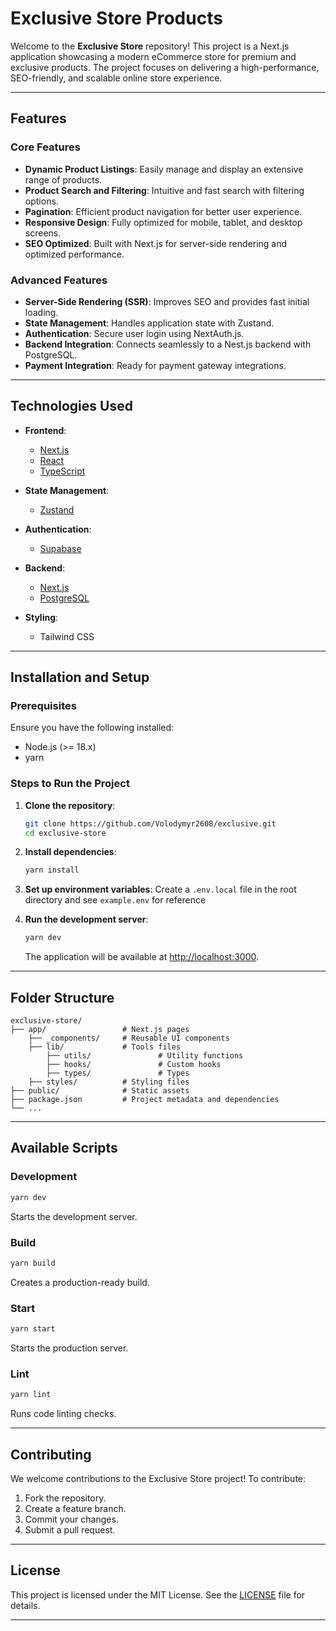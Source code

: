 # Exclusive Store Products

Welcome to the **Exclusive Store** repository! This project is a Next.js application showcasing a modern eCommerce store for premium and exclusive products. The project focuses on delivering a high-performance, SEO-friendly, and scalable online store experience.

---

## Features

### Core Features
- **Dynamic Product Listings**: Easily manage and display an extensive range of products.
- **Product Search and Filtering**: Intuitive and fast search with filtering options.
- **Pagination**: Efficient product navigation for better user experience.
- **Responsive Design**: Fully optimized for mobile, tablet, and desktop screens.
- **SEO Optimized**: Built with Next.js for server-side rendering and optimized performance.

### Advanced Features
- **Server-Side Rendering (SSR)**: Improves SEO and provides fast initial loading.
- **State Management**: Handles application state with Zustand.
- **Authentication**: Secure user login using NextAuth.js.
- **Backend Integration**: Connects seamlessly to a Nest.js backend with PostgreSQL.
- **Payment Integration**: Ready for payment gateway integrations.

---

## Technologies Used

- **Frontend**:
  - [Next.js](https://nextjs.org/)
  - [React](https://reactjs.org/)
  - [TypeScript](https://www.typescriptlang.org/)

- **State Management**:
  - [Zustand](https://zustand-demo.pmnd.rs/)

- **Authentication**:
  - [Supabase](https://supabase.com/)

- **Backend**:
  - [Next.js](https://nextjs.org/)
  - [PostgreSQL](https://www.postgresql.org/)

- **Styling**:
  - Tailwind CSS

---

## Installation and Setup

### Prerequisites
Ensure you have the following installed:
- Node.js (>= 18.x)
- yarn

### Steps to Run the Project

1. **Clone the repository**:
   ```bash
   git clone https://github.com/Volodymyr2608/exclusive.git
   cd exclusive-store
   ```

2. **Install dependencies**:
   ```bash
   yarn install
   ```

3. **Set up environment variables**:
   Create a `.env.local` file in the root directory and see `example.env` for reference

4. **Run the development server**:
   ```bash
   yarn dev
   ```
   The application will be available at [http://localhost:3000](http://localhost:3000).

---

## Folder Structure

```
exclusive-store/
├── app/                 # Next.js pages
    ├── _components/     # Reusable UI components
    ├── lib/             # Tools files
        ├── utils/               # Utility functions
        ├── hooks/               # Custom hooks
        ├── types/               # Types
    ├── styles/          # Styling files
├── public/              # Static assets
├── package.json         # Project metadata and dependencies
└── ...
```

---

## Available Scripts

### Development
```bash
yarn dev
```
Starts the development server.

### Build
```bash
yarn build
```
Creates a production-ready build.

### Start
```bash
yarn start
```

Starts the production server.

### Lint
```bash
yarn lint
```
Runs code linting checks.

---

## Contributing

We welcome contributions to the Exclusive Store project! To contribute:
1. Fork the repository.
2. Create a feature branch.
3. Commit your changes.
4. Submit a pull request.

---

## License

This project is licensed under the MIT License. See the [LICENSE](LICENSE) file for details.

---


